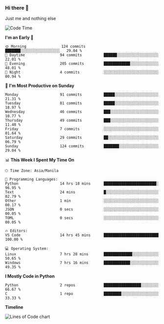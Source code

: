### Hi there 👋

Just me and nothing else


<!--START_SECTION:waka-->
![Code Time](http://img.shields.io/badge/Code%20Time-28%20hrs%2012%20mins-blue)

**I'm an Early 🐤** 

```text
🌞 Morning                124 commits         ███████░░░░░░░░░░░░░░░░░░   29.04 % 
🌆 Daytime                94 commits          ██████░░░░░░░░░░░░░░░░░░░   22.01 % 
🌃 Evening                205 commits         ████████████░░░░░░░░░░░░░   48.01 % 
🌙 Night                  4 commits           ░░░░░░░░░░░░░░░░░░░░░░░░░   00.94 % 
```
📅 **I'm Most Productive on Sunday** 

```text
Monday                   91 commits          █████░░░░░░░░░░░░░░░░░░░░   21.31 % 
Tuesday                  81 commits          █████░░░░░░░░░░░░░░░░░░░░   18.97 % 
Wednesday                46 commits          ███░░░░░░░░░░░░░░░░░░░░░░   10.77 % 
Thursday                 49 commits          ███░░░░░░░░░░░░░░░░░░░░░░   11.48 % 
Friday                   7 commits           ░░░░░░░░░░░░░░░░░░░░░░░░░   01.64 % 
Saturday                 29 commits          ██░░░░░░░░░░░░░░░░░░░░░░░   06.79 % 
Sunday                   124 commits         ███████░░░░░░░░░░░░░░░░░░   29.04 % 
```


📊 **This Week I Spent My Time On** 

```text
🕑︎ Time Zone: Asia/Manila

💬 Programming Languages: 
Python                   14 hrs 18 mins      ████████████████████████░   96.95 % 
Text                     24 mins             █░░░░░░░░░░░░░░░░░░░░░░░░   02.79 % 
Other                    1 min               ░░░░░░░░░░░░░░░░░░░░░░░░░   00.17 % 
JSON                     0 secs              ░░░░░░░░░░░░░░░░░░░░░░░░░   00.05 % 
TOML                     0 secs              ░░░░░░░░░░░░░░░░░░░░░░░░░   00.05 % 

🔥 Editors: 
VS Code                  14 hrs 45 mins      █████████████████████████   100.00 % 

💻 Operating System: 
Linux                    7 hrs 28 mins       █████████████░░░░░░░░░░░░   50.65 % 
Windows                  7 hrs 16 mins       ████████████░░░░░░░░░░░░░   49.35 % 
```

**I Mostly Code in Python** 

```text
Python                   2 repos             █████████████████░░░░░░░░   66.67 % 
C                        1 repo              ████████░░░░░░░░░░░░░░░░░   33.33 % 
```



**Timeline**

![Lines of Code chart](https://raw.githubusercontent.com/mauring55/mauring55/main/assets/bar_graph.png)


<!--END_SECTION:waka-->

